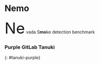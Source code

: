 # Nemo
 <span style="font-size:50;">Ne</span> vada S**mo**ke detection benchmark 

### <i class="fab fa-gitlab fa-fw" style="color:rgb(107,79,187); font-size:.85em" aria-hidden="true"></i> Purple GitLab Tanuki
{: #tanuki-purple}
